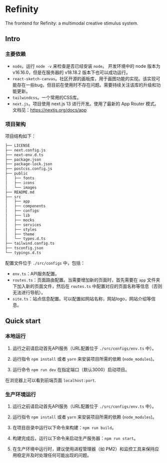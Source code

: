 # Refinity
The frontend for Refinity: a multimodal creative stimulus system.

## Intro

### 主要依赖

- `node`。运行 `node -v` 来检查是否已经安装 `node`。 开发环境中的 node 版本为 v16.16.0，但是在服务器的 v18.18.2 版本下也可以成功运行。
- `react-sketch-canvas`。社区开源的画板库，用于画图功能的实现。该实现可能存在一些bug，但目前在使用时不存在问题。需要持续关注该库的升级和功能更新。
- `tailwindcss`。一个常用的CSS库。
- `next.js`。项目使用 next.js 13 进行开发。使用了最新的 App Router 模式。文档见：https://nextjs.org/docs/app

### 项目架构

项目结构如下：

``` sh
├── LICENSE
├── next.config.js
├── next-env.d.ts
├── package.json
├── package-lock.json
├── postcss.config.js
├── public
│   ├── fonts
│   ├── icons
│   └── images
├── README.md
├── src
│   ├── app
│   ├── components
│   ├── configs
│   ├── lib
│   ├── mocks
│   ├── services
│   ├── styles
│   ├── theme
│   └── types.d.ts
├── tailwind.config.ts
├── tsconfig.json
└── typings.d.ts
```

配置文件位于 `./src/configs` 中，包括：

- `env.ts`：API服务配置。
- `routes.ts`：页面路由配置。当需要增加新的页面时，首先需要在 `app` 文件夹下加入新的页面文件，然后在 `routes.ts` 中配置对应的页面名称等信息（否则无法进行导航）。
- `site.ts`：站点信息配置。可以配置如网站名称，网站logo，网站介绍等信息。

## Quick start

### 本地运行

1. 运行之前请启动首先API服务（URL配置位于 `./src/configs/env.ts` 中）。

2. 运行指令 `npm install` 或者 `yarn` 来安装项目所需的依赖 (`node_modules`)。

3. 运行命令 `npm run dev` 在指定端口（默认3000）启动项目。

在浏览器上可以看到前端页面 `localhost:port`.

### 生产环境运行

1. 运行之前请启动首先API服务（URL配置位于 `./src/configs/env.ts` 中）。

2. 运行指令 `npm install` 或者 `yarn` 来安装项目所需的依赖 (`node_modules`)。

3. 在项目目录中运行以下命令来构建：`npm run build`。

4. 构建完成后，运行以下命令来启动生产服务器：`npm run start`。

5. 在生产环境中运行时，建议使用进程管理器（如 PM2）和监控工具来保持应用稳定并及时处理任何可能出现的问题。